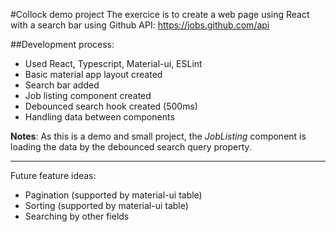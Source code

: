 #Collock demo project
The exercice is to create a web page using React with a search bar using Github API: https://jobs.github.com/api

##Development process:
- Used React, Typescript, Material-ui, ESLint
- Basic material app layout created
- Search bar added
- Job listing component created
- Debounced search hook created (500ms)
- Handling data between components

__Notes__: As this is a demo and small project, the _JobListing_ component is loading the data by the debounced search query property.

---
Future feature ideas:
- Pagination (supported by material-ui table)
- Sorting  (supported by material-ui table)
- Searching by other fields